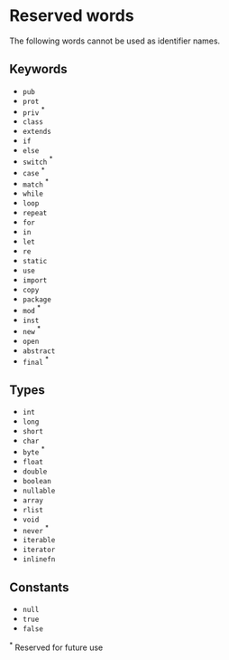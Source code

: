 # Reserved words

The following words cannot be used as identifier names.

## Keywords

- `pub`
- `prot`
- `priv` <sup>\*</sup>
- `class`
- `extends`
- `if`
- `else`
- `switch` <sup>\*</sup>
- `case` <sup>\*</sup>
- `match` <sup>\*</sup>
- `while`
- `loop`
- `repeat`
- `for`
- `in`
- `let`
- `re`
- `static`
- `use`
- `import`
- `copy`
- `package`
- `mod` <sup>\*</sup>
- `inst`
- `new` <sup>\*</sup>
- `open`
- `abstract`
- `final` <sup>\*</sup>

## Types

- `int`
- `long`
- `short`
- `char`
- `byte` <sup>\*</sup>
- `float`
- `double`
- `boolean`
- `nullable`
- `array`
- `rlist`
- `void`
- `never` <sup>\*</sup>
- `iterable`
- `iterator`
- `inlinefn`

## Constants

- `null`
- `true`
- `false`

<sup>\*</sup> Reserved for future use
